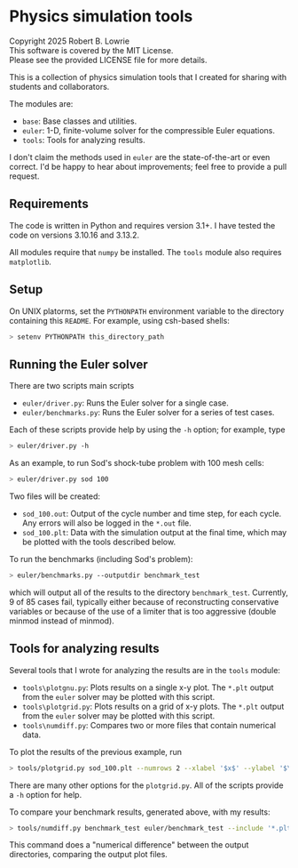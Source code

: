 # Physics simulation tools

Copyright 2025 Robert B. Lowrie  
This software is covered by the MIT License.  
Please see the provided LICENSE file for more details.  

This is a collection of physics simulation tools that I created for sharing with students and collaborators.

The modules are:

* `base`: Base classes and utilities.
* `euler`: 1-D, finite-volume solver for the compressible Euler equations.
* `tools`: Tools for analyzing results.

I don't claim the methods used in `euler` are the state-of-the-art or even correct. I'd be happy to hear about improvements; feel free to provide a pull request.

## Requirements

The code is written in Python and requires version 3.1+.  I have tested the code on versions 3.10.16 and 3.13.2. 

All modules require that `numpy` be installed.  The `tools` module also requires `matplotlib`.

## Setup

On UNIX platorms, set the `PYTHONPATH` environment variable to the directory containing this `README`.  For example, using csh-based shells:

```sh
> setenv PYTHONPATH this_directory_path
```

## Running the Euler solver

There are two scripts main scripts

* `euler/driver.py`: Runs the Euler solver for a single case.
* `euler/benchmarks.py`: Runs the Euler solver for a series of test cases.

Each of these scripts provide help by using the `-h` option; for example, type

```sh
> euler/driver.py -h
```

As an example, to run Sod's shock-tube problem with 100 mesh cells:

```sh
> euler/driver.py sod 100
```

Two files will be created:

* `sod_100.out`: Output of the cycle number and time step, for each cycle.  Any errors will also be logged in the `*.out` file.
* `sod_100.plt`: Data with the simulation output at the final time, which may be plotted with the tools described below.

To run the benchmarks (including Sod's problem):

```sh
> euler/benchmarks.py --outputdir benchmark_test
```
which will output all of the results to the directory `benchmark_test`.  Currently, 9 of 85 cases fail, typically either because of reconstructing conservative variables or because of the use of a limiter that is too aggressive (double minmod instead of minmod).

## Tools for analyzing results

Several tools that I wrote for analyzing the results are in the `tools` module:

* `tools\plotgnu.py`: Plots results on a single x-y plot. The `*.plt` output from the `euler` solver may be plotted with this script.
* `tools\plotgrid.py`: Plots results on a grid of x-y plots. The `*.plt` output from the `euler` solver may be plotted with this script.
* `tools\numdiff.py`: Compares two or more files that contain numerical data.

To plot the results of the previous example, run

```sh
> tools/plotgrid.py sod_100.plt --numrows 2 --xlabel '$x$' --ylabel '$\rho$' '$v$' '$p$' '$e$' --no-legend
```
There are many other options for the `plotgrid.py`. All of the scripts provide a `-h` option for help.

To compare your benchmark results, generated above, with my results:
```sh
> tools/numdiff.py benchmark_test euler/benchmark_test --include '*.plt'
```
This command does a "numerical difference" between the output directories, comparing the output plot files.
